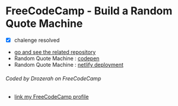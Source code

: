 # FreeCodeCamp - Build a Random Quote Machine

- [x] chalenge resolved

- [go and see the related repository](https://github.com/Drozerah/quotes-on-programming)
- Random Quote Machine : [codepen](https://codepen.io/Drozerah/project/full/APokqg/)
- Random Quote Machine  : [netlify deployment](https://codepen.io/Drozerah/project/full/APokqg/)

###### Coded by Drozerah on FreeCodeCamp

* [link my FreeCodeCamp profile](https://www.freecodecamp.org/drozerah)